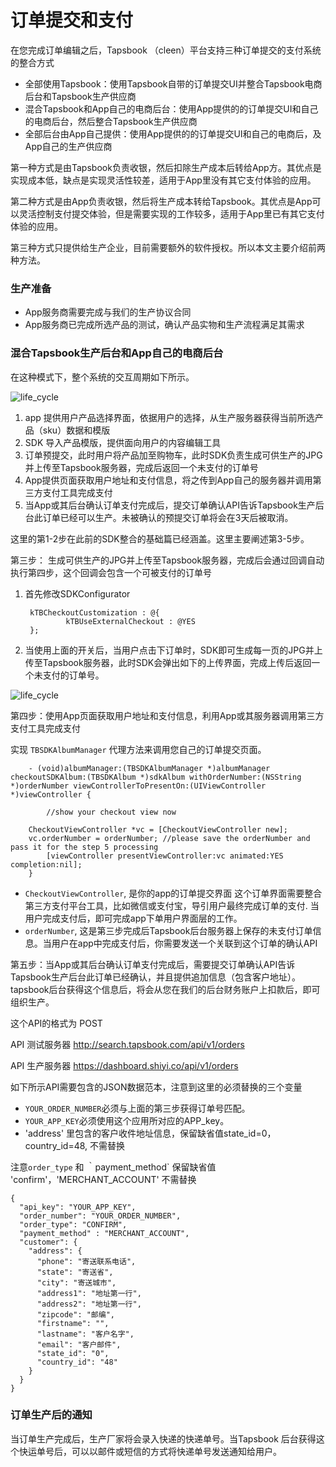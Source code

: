 # 订单提交和支付

在您完成订单编辑之后，Tapsbook （cleen）平台支持三种订单提交的支付系统的整合方式

  - 全部使用Tapsbook：使用Tapsbook自带的订单提交UI并整合Tapsbook电商后台和Tapsbook生产供应商
  - 混合Tapsbook和App自己的电商后台：使用App提供的的订单提交UI和自己的电商后台，然后整合Tapsbook生产供应商
  - 全部后台由App自己提供：使用App提供的的订单提交UI和自己的电商后，及App自己的生产供应商

第一种方式是由Tapsbook负责收银，然后扣除生产成本后转给App方。其优点是实现成本低，缺点是实现灵活性较差，适用于App里没有其它支付体验的应用。

第二种方式是由App负责收银，然后将生产成本转给Tapsbook。其优点是App可以灵活控制支付提交体验，但是需要实现的工作较多，适用于App里已有其它支付体验的应用。

第三种方式只提供给生产企业，目前需要额外的软件授权。所以本文主要介绍前两种方法。

### 生产准备
 - App服务商需要完成与我们的生产协议合同
 - App服务商已完成所选产品的测试，确认产品实物和生产流程满足其需求

### 混合Tapsbook生产后台和App自己的电商后台


在这种模式下，整个系统的交互周期如下所示。

![life_cycle](http://7xsnph.com1.z0.glb.clouddn.com/checkout-option2-cn.png)

1. app 提供用户产品选择界面，依据用户的选择，从生产服务器获得当前所选产品（sku）数据和模版
2. SDK 导入产品模版，提供面向用户的内容编辑工具
3. 订单预提交，此时用户将产品加至购物车，此时SDK负责生成可供生产的JPG并上传至Tapsbook服务器，完成后返回一个未支付的订单号
4. App提供页面获取用户地址和支付信息，将之传到App自己的服务器并调用第三方支付工具完成支付
5. 当App或其后台确认订单支付完成后，提交订单确认API告诉Tapsbook生产后台此订单已经可以生产。未被确认的预提交订单将会在3天后被取消。

这里的第1-2步在此前的SDK整合的基础篇已经涵盖。这里主要阐述第3-5步。

第三步： 生成可供生产的JPG并上传至Tapsbook服务器，完成后会通过回调自动执行第四步，这个回调会包含一个可被支付的订单号

1. 首先修改SDKConfigurator

		kTBCheckoutCustomization : @{                
		        kTBUseExternalCheckout : @YES
		};
		
2. 当使用上面的开关后，当用户点击下订单时，SDK即可生成每一页的JPG并上传至Tapsbook服务器，此时SDK会弹出如下的上传界面，完成上传后返回一个未支付的订单号。

![life_cycle](http://7xsnph.com1.z0.glb.clouddn.com/tapsbook-upload.png)

第四步：使用App页面获取用户地址和支付信息，利用App或其服务器调用第三方支付工具完成支付

实现 `TBSDKAlbumManager` 代理方法来调用您自己的订单提交页面。

		- (void)albumManager:(TBSDKAlbumManager *)albumManager checkoutSDKAlbum:(TBSDKAlbum *)sdkAlbum withOrderNumber:(NSString *)orderNumber viewControllerToPresentOn:(UIViewController *)viewController {

    		//show your checkout view now
    		
		CheckoutViewController *vc = [CheckoutViewController new];
		vc.orderNumber = orderNumber; //please save the orderNumber and pass it for the step 5 processing
	    	[viewController presentViewController:vc animated:YES completion:nil];
		}
	
 - `CheckoutViewController`, 是你的app的订单提交界面 这个订单界面需要整合第三方支付平台工具，比如微信或支付宝，导引用户最终完成订单的支付. 当用户完成支付后，即可完成app下单用户界面层的工作。
 - `orderNumber`, 这是第三步完成后Tapsbook后台服务器上保存的未支付订单信息。当用户在app中完成支付后，你需要发送一个关联到这个订单的确认API
	
第五步：当App或其后台确认订单支付完成后，需要提交订单确认API告诉Tapsbook生产后台此订单已经确认，并且提供追加信息（包含客户地址）。 tapsbook后台获得这个信息后，将会从您在我们的后台财务账户上扣款后，即可组织生产。

这个API的格式为 POST 

API 测试服务器 http://search.tapsbook.com/api/v1/orders

API 生产服务器 https://dashboard.shiyi.co/api/v1/orders

如下所示API需要包含的JSON数据范本，注意到这里的必须替换的三个变量

- `YOUR_ORDER_NUMBER`必须与上面的第三步获得订单号匹配。
- `YOUR_APP_KEY`必须使用这个应用所对应的APP_key。
- 'address' 里包含的客户收件地址信息，保留缺省值state_id=0，country_id=48, 不需替换

注意`order_type` 和 ｀payment_method` 保留缺省值 'confirm'，'MERCHANT_ACCOUNT' 不需替换

````
{
  "api_key": "YOUR_APP_KEY",
  "order_number": "YOUR_ORDER_NUMBER",
  "order_type": "CONFIRM",
  "payment_method" : "MERCHANT_ACCOUNT",
  "customer": {
    "address": {
      "phone": "寄送联系电话",
      "state": "寄送省",
      "city": "寄送城市",
      "address1": "地址第一行",
      "address2": "地址第一行",
      "zipcode": "邮编",
      "firstname": "",
      "lastname": "客户名字",
      "email": "客户邮件",
      "state_id": "0",
      "country_id": "48"
    }
  }
}

````
### 订单生产后的通知

当订单生产完成后，生产厂家将会录入快递的快递单号。当Tapsbook 后台获得这个快运单号后，可以以邮件或短信的方式将快递单号发送通知给用户。

